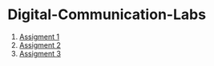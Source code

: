 # Digital-Communication-Labs
1. <a href="https://github.com/zeinabmoawad/Digital-Communication-Labs/tree/main/Assigment1">Assigment 1</a>
2. <a href="https://github.com/zeinabmoawad/Digital-Communication-Labs/tree/main/Assigment2">Assigment 2</a>
3. <a href="https://github.com/zeinabmoawad/Digital-Communication-Labs/tree/main/Assigment3">Assigment 3</a>
